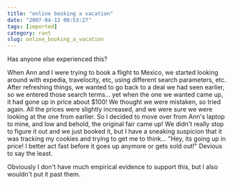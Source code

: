 ```yaml
---
title: "online booking a vacation"
date: "2007-04-13 00:53:27"
tags: [imported]
category: rant
slug: online_booking_a_vacation
---
```


Has anyone else experienced this?

When Ann and I were trying to book a flight to Mexico, we started looking around with expedia, travelocity, etc, using different search parameters, etc. After refreshing things, we wanted to go back to a deal we had seen earlier, so we entered those search terms... yet when the one we wanted came up, it had gone up in price about $100! We thought we were mistaken, so tried again. All the prices were slightly increased, and we were sure we were looking at the one from earlier. So I decided to move over from Ann's laptop to mine, and low and behold, the original fair came up! We didn't really stop to figure it out and we just booked it, but I have a sneaking suspicion that it was tracking my cookies and trying to get me to think... "Hey, its going up in price! I better act fast before it goes up anymore or gets sold out!" Devious to say the least.

Obviously I don't have much empirical evidence to support this, but I also wouldn't put it past them.

